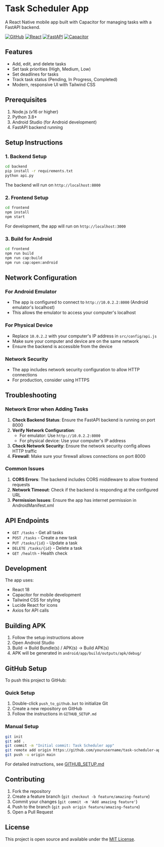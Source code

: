 # Task Scheduler App

A React Native mobile app built with Capacitor for managing tasks with a FastAPI backend.

[![GitHub](https://img.shields.io/badge/GitHub-Repository-blue?style=flat-square&logo=github)](https://github.com/yourusername/task-scheduler-app)
[![React](https://img.shields.io/badge/React-18.2.0-blue?style=flat-square&logo=react)](https://reactjs.org/)
[![FastAPI](https://img.shields.io/badge/FastAPI-Latest-green?style=flat-square&logo=fastapi)](https://fastapi.tiangolo.com/)
[![Capacitor](https://img.shields.io/badge/Capacitor-5.5.1-purple?style=flat-square&logo=capacitor)](https://capacitorjs.com/)

## Features

- Add, edit, and delete tasks
- Set task priorities (High, Medium, Low)
- Set deadlines for tasks
- Track task status (Pending, In Progress, Completed)
- Modern, responsive UI with Tailwind CSS

## Prerequisites

1. Node.js (v16 or higher)
2. Python 3.8+
3. Android Studio (for Android development)
4. FastAPI backend running

## Setup Instructions

### 1. Backend Setup

```bash
cd backend
pip install -r requirements.txt
python api.py
```

The backend will run on `http://localhost:8000`

### 2. Frontend Setup

```bash
cd frontend
npm install
npm start
```

For development, the app will run on `http://localhost:3000`

### 3. Build for Android

```bash
cd frontend
npm run build
npm run cap:build
npm run cap:open:android
```

## Network Configuration

### For Android Emulator
- The app is configured to connect to `http://10.0.2.2:8000` (Android emulator's localhost)
- This allows the emulator to access your computer's localhost

### For Physical Device
- Replace `10.0.2.2` with your computer's IP address in `src/config/api.js`
- Make sure your computer and device are on the same network
- Ensure the backend is accessible from the device

### Network Security
- The app includes network security configuration to allow HTTP connections
- For production, consider using HTTPS

## Troubleshooting

### Network Error when Adding Tasks

1. **Check Backend Status**: Ensure the FastAPI backend is running on port 8000
2. **Verify Network Configuration**: 
   - For emulator: Use `http://10.0.2.2:8000`
   - For physical device: Use your computer's IP address
3. **Check Network Security**: Ensure the network security config allows HTTP traffic
4. **Firewall**: Make sure your firewall allows connections on port 8000

### Common Issues

1. **CORS Errors**: The backend includes CORS middleware to allow frontend requests
2. **Network Timeout**: Check if the backend is responding at the configured URL
3. **Permission Issues**: Ensure the app has internet permission in AndroidManifest.xml

## API Endpoints

- `GET /tasks` - Get all tasks
- `POST /tasks` - Create a new task
- `PUT /tasks/{id}` - Update a task
- `DELETE /tasks/{id}` - Delete a task
- `GET /health` - Health check

## Development

The app uses:
- React 18
- Capacitor for mobile development
- Tailwind CSS for styling
- Lucide React for icons
- Axios for API calls

## Building APK

1. Follow the setup instructions above
2. Open Android Studio
3. Build → Build Bundle(s) / APK(s) → Build APK(s)
4. APK will be generated in `android/app/build/outputs/apk/debug/`

## GitHub Setup

To push this project to GitHub:

### Quick Setup
1. Double-click `push_to_github.bat` to initialize Git
2. Create a new repository on GitHub
3. Follow the instructions in `GITHUB_SETUP.md`

### Manual Setup
```bash
git init
git add .
git commit -m "Initial commit: Task Scheduler app"
git remote add origin https://github.com/yourusername/task-scheduler-app.git
git push -u origin main
```

For detailed instructions, see [GITHUB_SETUP.md](GITHUB_SETUP.md)

## Contributing

1. Fork the repository
2. Create a feature branch (`git checkout -b feature/amazing-feature`)
3. Commit your changes (`git commit -m 'Add amazing feature'`)
4. Push to the branch (`git push origin feature/amazing-feature`)
5. Open a Pull Request

## License

This project is open source and available under the [MIT License](LICENSE).
